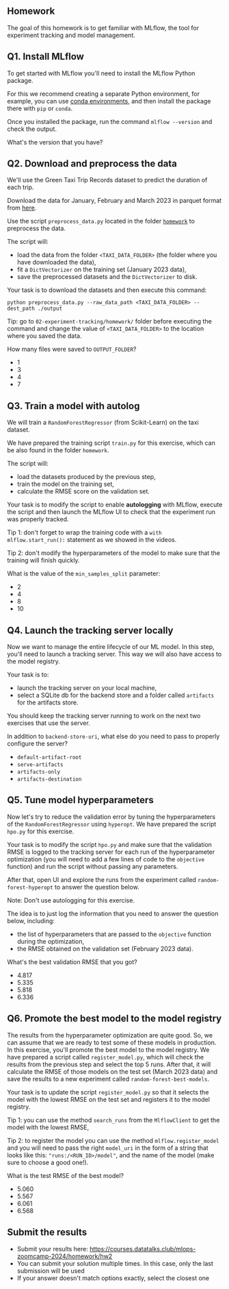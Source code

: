 ## Homework

The goal of this homework is to get familiar with MLflow, the tool for experiment tracking and 
model management.


## Q1. Install MLflow

To get started with MLflow you'll need to install the MLflow Python package.

For this we recommend creating a separate Python environment, for example, you can use [conda environments](https://docs.conda.io/projects/conda/en/latest/user-guide/getting-started.html#managing-envs), and then install the package there with `pip` or `conda`.

Once you installed the package, run the command `mlflow --version` and check the output.

What's the version that you have?



## Q2. Download and preprocess the data

We'll use the Green Taxi Trip Records dataset to predict the duration of each trip. 

Download the data for January, February and March 2023 in parquet format from [here](https://www1.nyc.gov/site/tlc/about/tlc-trip-record-data.page).

Use the script `preprocess_data.py` located in the folder [`homework`](homework) to preprocess the data.

The script will:
 
* load the data from the folder `<TAXI_DATA_FOLDER>` (the folder where you have downloaded the data),
* fit a `DictVectorizer` on the training set (January 2023 data),
* save the preprocessed datasets and the `DictVectorizer` to disk.

Your task is to download the datasets and then execute this command:

```
python preprocess_data.py --raw_data_path <TAXI_DATA_FOLDER> --dest_path ./output
```

Tip: go to `02-experiment-tracking/homework/` folder before executing the command and change the value of `<TAXI_DATA_FOLDER>` to the location where you saved the data.

How many files were saved to `OUTPUT_FOLDER`?

* 1
* 3
* 4
* 7


## Q3. Train a model with autolog

We will train a `RandomForestRegressor` (from Scikit-Learn) on the taxi dataset.

We have prepared the training script `train.py` for this exercise, which can be also found in the folder `homework`. 

The script will:

* load the datasets produced by the previous step,
* train the model on the training set,
* calculate the RMSE score on the validation set.

Your task is to modify the script to enable **autologging** with MLflow, execute the script and then launch the MLflow UI to check that the experiment run was properly tracked. 

Tip 1: don't forget to wrap the training code with a `with mlflow.start_run():` statement as we showed in the videos.

Tip 2: don't modify the hyperparameters of the model to make sure that the training will finish quickly.

What is the value of the `min_samples_split` parameter:

* 2
* 4
* 8
* 10


## Q4. Launch the tracking server locally

Now we want to manage the entire lifecycle of our ML model. In this step, you'll need to launch a tracking server. This way we will also have access to the model registry. 

Your task is to:

* launch the tracking server on your local machine,
* select a SQLite db for the backend store and a folder called `artifacts` for the artifacts store.

You should keep the tracking server running to work on the next two exercises that use the server.

In addition to `backend-store-uri`, what else do you need to pass to properly configure the server?

* `default-artifact-root`
* `serve-artifacts`
* `artifacts-only`
* `artifacts-destination`


## Q5. Tune model hyperparameters

Now let's try to reduce the validation error by tuning the hyperparameters of the `RandomForestRegressor` using `hyperopt`. 
We have prepared the script `hpo.py` for this exercise. 

Your task is to modify the script `hpo.py` and make sure that the validation RMSE is logged to the tracking server for each run of the hyperparameter optimization (you will need to add a few lines of code to the `objective` function) and run the script without passing any parameters.

After that, open UI and explore the runs from the experiment called `random-forest-hyperopt` to answer the question below.

Note: Don't use autologging for this exercise.

The idea is to just log the information that you need to answer the question below, including:

* the list of hyperparameters that are passed to the `objective` function during the optimization,
* the RMSE obtained on the validation set (February 2023 data).

What's the best validation RMSE that you got?

* 4.817
* 5.335
* 5.818
* 6.336


## Q6. Promote the best model to the model registry

The results from the hyperparameter optimization are quite good. So, we can assume that we are ready to test some of these models in production. 
In this exercise, you'll promote the best model to the model registry. We have prepared a script called `register_model.py`, which will check the results from the previous step and select the top 5 runs. 
After that, it will calculate the RMSE of those models on the test set (March 2023 data) and save the results to a new experiment called `random-forest-best-models`.

Your task is to update the script `register_model.py` so that it selects the model with the lowest RMSE on the test set and registers it to the model registry.

Tip 1: you can use the method `search_runs` from the `MlflowClient` to get the model with the lowest RMSE,

Tip 2: to register the model you can use the method `mlflow.register_model` and you will need to pass the right `model_uri` in the form of a string that looks like this: `"runs:/<RUN_ID>/model"`, and the name of the model (make sure to choose a good one!).

What is the test RMSE of the best model?

* 5.060
* 5.567
* 6.061
* 6.568


## Submit the results

* Submit your results here: https://courses.datatalks.club/mlops-zoomcamp-2024/homework/hw2
* You can submit your solution multiple times. In this case, only the last submission will be used
* If your answer doesn't match options exactly, select the closest one
